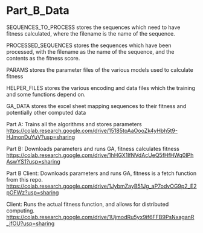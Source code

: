 # Part_B_Data
SEQUENCES_TO_PROCESS stores the sequences which need to have fitness calculated, where the filename is the name of the sequence.

PROCESSED_SEQUENCES stores the sequences which have been processed, with the filename as the name of the sequence, and the contents as the fitness score.

PARAMS stores the parameter files of the various models used to calculate fitness

HELPER_FILES stores the various encoding and data files which the training and some functions depend on.

GA_DATA stores the excel sheet mapping sequences to their fitness and potentially other computed data

Part A: Trains all the algorithms and stores parameters 
https://colab.research.google.com/drive/15185toAaOooZk4yHbh5t9-HJmonDuYuV?usp=sharing

Part B: Downloads parameters and runs GA, fitness calculates fitness
https://colab.research.google.com/drive/1hHGX1lfNVdAcUeQ5fHfHWq0IPhAswYS1?usp=sharing

Part B Client: Downloads parameters and runs GA, fitness is a fetch function from this repo.
https://colab.research.google.com/drive/1JybmZayB51Jg_aP7odvOG9p2_E2pOFWz?usp=sharing

Client: Runs the actual fitness function, and allows for distributed computing.
https://colab.research.google.com/drive/1UjmodRu5yx9if6FFB9PsNxaganR_jfOU?usp=sharing


